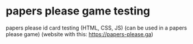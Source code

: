 # papers please game testing
papers please id card testing (HTML, CSS, JS) (can be used in a papers please game) (website with this: https://papers-please.ga)
